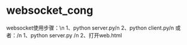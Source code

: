 # websocket_cong
websocket使用步骤：\n
1、python server.py/n
2、python client.py/n
或者：/n
1、python server.py /n
2、打开web.html
